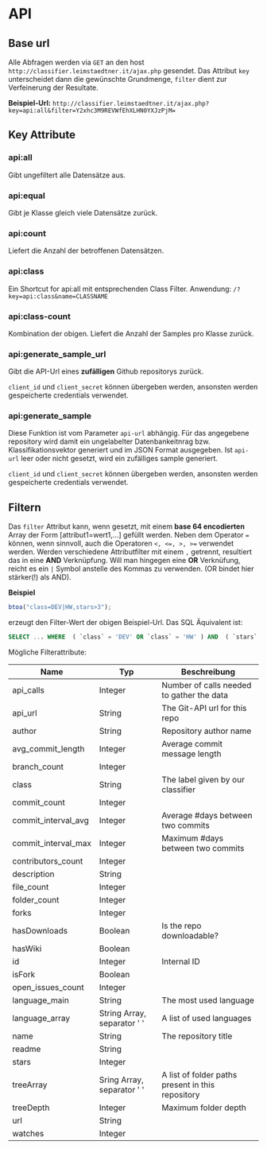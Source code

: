 # API

## Base url

Alle Abfragen werden via `GET` an den host `http://classifier.leimstaedtner.it/ajax.php` gesendet. Das Attribut `key` unterscheidet dann die gewünschte Grundmenge, `filter` dient zur Verfeinerung der Resultate.

**Beispiel-Url:**
`http://classifier.leimstaedtner.it/ajax.php?key=api:all&filter=Y2xhc3M9REVWfEhXLHN0YXJzPjM=`

## Key Attribute

### api:all

Gibt ungefiltert alle Datensätze aus.

### api:equal

Gibt je Klasse gleich viele Datensätze zurück.

### api:count

Liefert die Anzahl der betroffenen Datensätzen.

### api:class

Ein Shortcut for api:all mit entsprechenden Class Filter. Anwendung:
`/?key=api:class&name=CLASSNAME`

### api:class-count

Kombination der obigen. Liefert die Anzahl der Samples pro Klasse zurück.

### api:generate_sample_url

Gibt die API-Url eines **zufälligen** Github repositorys  zurück.

`client_id` und `client_secret` können übergeben werden, ansonsten werden gespeicherte credentials verwendet.

### api:generate_sample

Diese Funktion ist vom Parameter `api-url` abhängig. Für das angegebene repository wird damit ein ungelabelter Datenbankeitnrag bzw. Klassifikationsvektor generiert und im JSON Format ausgegeben. Ist `api-url` leer oder nicht gesetzt, wird ein zufälliges sample generiert.

`client_id` und `client_secret` können übergeben werden, ansonsten werden gespeicherte credentials verwendet.

## Filtern

Das `filter` Attribut kann, wenn gesetzt, mit einem **base 64 encodierten** Array der Form [attribut1=wert1,...] gefüllt werden. Neben dem Operator `=` können, wenn sinnvoll, auch die Operatoren `<, <=, >, >=` verwendet werden.
Werden verschiedene Attributfilter mit einem `,` getrennt, resultiert das in eine **AND** Verknüpfung. Will man hingegen eine **OR** Verknüfung, reicht es ein `|` Symbol anstelle des Kommas zu verwenden. (OR bindet hier stärker(!) als AND).

**Beispiel**
```javascript 
btoa("class=DEV|HW,stars>3");
```
erzeugt den Filter-Wert der obigen Beispiel-Url. Das SQL Äquivalent ist:

```sql
SELECT ... WHERE  ( `class` = 'DEV' OR `class` = 'HW' ) AND  ( `stars` > '3' )
```

Mögliche Filterattribute:
<table>
	<thead>
		<tr>
			<th>Name</th>
			<th>Typ</th>
			<th>Beschreibung</th>
		</tr>
	</thead>
	<tbody>
		<tr>
	<td>api_calls</td>
	<td>Integer</td>
	<td>Number of calls needed to gather the data</td>
</tr>
<tr>
	<td>api_url</td>
	<td>String</td>
	<td>The Git-API url for this repo</td>
</tr>
<tr>
	<td>author</td>
	<td>String</td>
	<td>Repository author name</td>
</tr>
<tr>
	<td>avg_commit_length</td>
	<td>Integer</td>
	<td>Average commit message length</td>
</tr>
<tr>
	<td>branch_count</td>
	<td>Integer</td>
	<td></td>
</tr>
<tr>
	<td>class</td>
	<td>String</td>
	<td>The label given by our classifier</td>
</tr>
<tr>
	<td>commit_count</td>
	<td>Integer</td>
	<td></td>
</tr>
<tr>
	<td>commit_interval_avg</td>
	<td>Integer</td>
	<td>Average #days between two commits</td>
</tr>
<tr>
	<td>commit_interval_max</td>
	<td>Integer</td>
	<td>Maximum #days between two commits</td>
</tr>
<tr>
	<td>contributors_count</td>
	<td>Integer</td>
	<td></td>
</tr>
<tr>
	<td>description</td>
	<td>String</td>
	<td></td>
</tr>
<tr>
	<td>file_count</td>
	<td>Integer</td>
	<td></td>
</tr>
<tr>
	<td>folder_count</td>
	<td>Integer</td>
	<td></td>
</tr>
<tr>
	<td>forks</td>
	<td>Integer</td>
	<td></td>
</tr>
<tr>
	<td>hasDownloads</td>
	<td>Boolean</td>
	<td>Is the repo downloadable?</td>
</tr>
<tr>
	<td>hasWiki</td>
	<td>Boolean</td>
	<td></td>
</tr>
<tr>
	<td>id</td>
	<td>Integer</td>
	<td>Internal ID</td>
</tr>
<tr>
	<td>isFork</td>
	<td>Boolean</td>
	<td></td>
</tr>
<tr>
	<td>open_issues_count</td>
	<td>Integer</td>
	<td></td>
</tr>
<tr>
	<td>language_main</td>
	<td>String</td>
	<td>The most used language</td>
</tr>
<tr>
	<td>language_array</td>
	<td>String Array, separator ' '</td>
	<td>A list of used languages</td>
</tr>
<tr>
	<td>name</td>
	<td>String</td>
	<td>The repository title</td>
</tr>
<tr>
	<td>readme</td>
	<td>String</td>
	<td></td>
</tr>
<tr>
	<td>stars</td>
	<td>Integer</td>
	<td></td>
</tr>
<tr>
	<td>treeArray</td>
	<td>Sring Array, separator ' '</td>
	<td>A list of folder paths present in this repository</td>
</tr>
<tr>
	<td>treeDepth</td>
	<td>Integer</td>
	<td>Maximum folder depth</td>
</tr>
<tr>
	<td>url</td>
	<td>String</td>
	<td></td>
</tr>
<tr>
	<td>watches</td>
	<td>Integer</td>
	<td></td>
</tr>
	</tbody>
</table>

